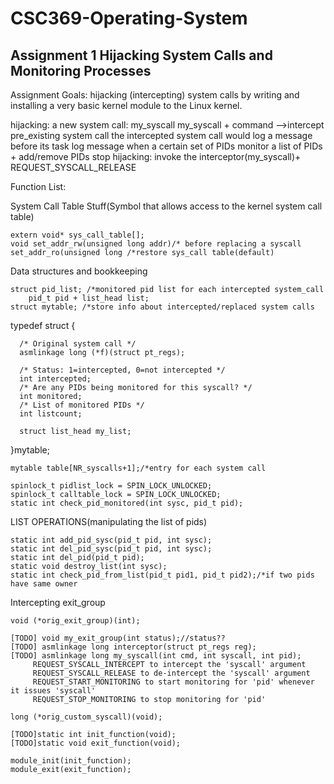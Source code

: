 # CSC369-Operating-System

## Assignment 1 Hijacking System Calls and Monitoring Processes

Assignment Goals:
hijacking (intercepting) system calls by writing and installing a very basic kernel module to the Linux kernel.
 
hijacking:
	a new system call: my_syscall
	my_syscall + command -->intercept pre_existing system call
the intercepted system call would log a message before its task
	log message when a certain set of PIDs
	monitor a list of PIDs + add/remove PIDs 
stop hijacking: 
	invoke the interceptor(my_syscall)+ REQUEST_SYSCALL_RELEASE

Function List:

System Call Table Stuff(Symbol that allows access to the kernel system call table)

	extern void* sys_call_table[];
	void set_addr_rw(unsigned long addr)/* before replacing a syscall
	set_addr_ro(unsigned long /*restore sys_call table(default)


Data structures and bookkeeping

	struct pid_list; /*monitored pid list for each intercepted system_call
		pid_t pid + list_head list;
	struct mytable; /*store info about intercepted/replaced system calls

  typedef struct {

	  /* Original system call */
	  asmlinkage long (*f)(struct pt_regs);

	  /* Status: 1=intercepted, 0=not intercepted */
	  int intercepted;
	  /* Are any PIDs being monitored for this syscall? */
	  int monitored;
	  /* List of monitored PIDs */
	  int listcount;

	  struct list_head my_list;
  }mytable;


	mytable table[NR_syscalls+1];/*entry for each system call

	spinlock_t pidlist_lock = SPIN_LOCK_UNLOCKED;
	spinlock_t calltable_lock = SPIN_LOCK_UNLOCKED;
	static int check_pid_monitored(int sysc, pid_t pid);

LIST OPERATIONS(manipulating the list of pids)

	static int add_pid_sysc(pid_t pid, int sysc);
	static int del_pid_sysc(pid_t pid, int sysc);
	static int del_pid(pid_t pid);
	static void destroy_list(int sysc);
	static int check_pid_from_list(pid_t pid1, pid_t pid2);/*if two pids have same owner
	
Intercepting exit_group

	void (*orig_exit_group)(int);
	
	[TODO] void my_exit_group(int status);//status??
	[TODO] asmlinkage long interceptor(struct pt_regs reg);
	[TODO] asmlinkage long my_syscall(int cmd, int syscall, int pid);
         REQUEST_SYSCALL_INTERCEPT to intercept the 'syscall' argument
         REQUEST_SYSCALL_RELEASE to de-intercept the 'syscall' argument
         REQUEST_START_MONITORING to start monitoring for 'pid' whenever it issues 'syscall' 
         REQUEST_STOP_MONITORING to stop monitoring for 'pid'

	long (*orig_custom_syscall)(void);

	[TODO]static int init_function(void);
	[TODO]static void exit_function(void);

	module_init(init_function);
	module_exit(exit_function);













